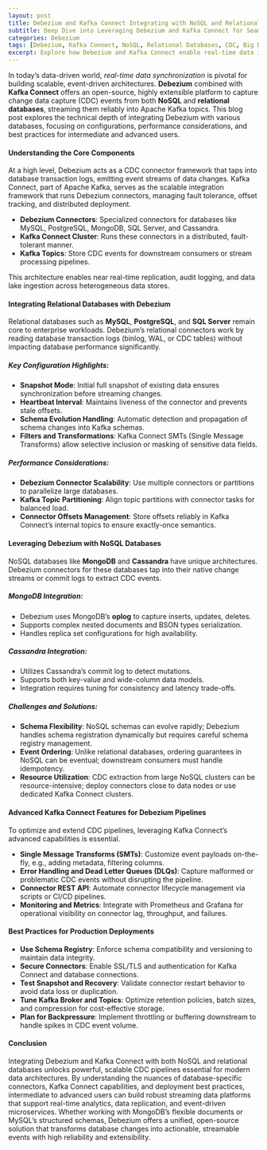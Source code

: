 ```yaml
---
layout: post
title: Debezium and Kafka Connect Integrating with NoSQL and Relational Databases  
subtitle: Deep Dive into Leveraging Debezium and Kafka Connect for Seamless NoSQL and Relational Database Integration  
categories: Debezium  
tags: [Debezium, Kafka Connect, NoSQL, Relational Databases, CDC, Big Data, Event Streaming, Apache Kafka]  
excerpt: Explore how Debezium and Kafka Connect enable real-time data integration with NoSQL and relational databases, empowering advanced CDC pipelines for scalable event-driven architectures.  
---
```

In today’s data-driven world, *real-time data synchronization* is pivotal for building scalable, event-driven architectures. **Debezium** combined with **Kafka Connect** offers an open-source, highly extensible platform to capture change data capture (CDC) events from both **NoSQL** and **relational databases**, streaming them reliably into Apache Kafka topics. This blog post explores the technical depth of integrating Debezium with various databases, focusing on configurations, performance considerations, and best practices for intermediate and advanced users.

#### Understanding the Core Components

At a high level, Debezium acts as a CDC connector framework that taps into database transaction logs, emitting event streams of data changes. Kafka Connect, part of Apache Kafka, serves as the scalable integration framework that runs Debezium connectors, managing fault tolerance, offset tracking, and distributed deployment.

- **Debezium Connectors**: Specialized connectors for databases like MySQL, PostgreSQL, MongoDB, SQL Server, and Cassandra.
- **Kafka Connect Cluster**: Runs these connectors in a distributed, fault-tolerant manner.
- **Kafka Topics**: Store CDC events for downstream consumers or stream processing pipelines.

This architecture enables near real-time replication, audit logging, and data lake ingestion across heterogeneous data stores.

#### Integrating Relational Databases with Debezium

Relational databases such as **MySQL**, **PostgreSQL**, and **SQL Server** remain core to enterprise workloads. Debezium’s relational connectors work by reading database transaction logs (binlog, WAL, or CDC tables) without impacting database performance significantly.

##### Key Configuration Highlights:

- **Snapshot Mode**: Initial full snapshot of existing data ensures synchronization before streaming changes.
- **Heartbeat Interval**: Maintains liveness of the connector and prevents stale offsets.
- **Schema Evolution Handling**: Automatic detection and propagation of schema changes into Kafka schemas.
- **Filters and Transformations**: Kafka Connect SMTs (Single Message Transforms) allow selective inclusion or masking of sensitive data fields.

##### Performance Considerations:

- **Debezium Connector Scalability**: Use multiple connectors or partitions to parallelize large databases.
- **Kafka Topic Partitioning**: Align topic partitions with connector tasks for balanced load.
- **Connector Offsets Management**: Store offsets reliably in Kafka Connect’s internal topics to ensure exactly-once semantics.

#### Leveraging Debezium with NoSQL Databases

NoSQL databases like **MongoDB** and **Cassandra** have unique architectures. Debezium connectors for these databases tap into their native change streams or commit logs to extract CDC events.

##### MongoDB Integration:

- Debezium uses MongoDB’s **oplog** to capture inserts, updates, deletes.
- Supports complex nested documents and BSON types serialization.
- Handles replica set configurations for high availability.

##### Cassandra Integration:

- Utilizes Cassandra’s commit log to detect mutations.
- Supports both key-value and wide-column data models.
- Integration requires tuning for consistency and latency trade-offs.

##### Challenges and Solutions:

- **Schema Flexibility**: NoSQL schemas can evolve rapidly; Debezium handles schema registration dynamically but requires careful schema registry management.
- **Event Ordering**: Unlike relational databases, ordering guarantees in NoSQL can be eventual; downstream consumers must handle idempotency.
- **Resource Utilization**: CDC extraction from large NoSQL clusters can be resource-intensive; deploy connectors close to data nodes or use dedicated Kafka Connect clusters.

#### Advanced Kafka Connect Features for Debezium Pipelines

To optimize and extend CDC pipelines, leveraging Kafka Connect’s advanced capabilities is essential.

- **Single Message Transforms (SMTs)**: Customize event payloads on-the-fly, e.g., adding metadata, filtering columns.
- **Error Handling and Dead Letter Queues (DLQs)**: Capture malformed or problematic CDC events without disrupting the pipeline.
- **Connector REST API**: Automate connector lifecycle management via scripts or CI/CD pipelines.
- **Monitoring and Metrics**: Integrate with Prometheus and Grafana for operational visibility on connector lag, throughput, and failures.

#### Best Practices for Production Deployments

- **Use Schema Registry**: Enforce schema compatibility and versioning to maintain data integrity.
- **Secure Connectors**: Enable SSL/TLS and authentication for Kafka Connect and database connections.
- **Test Snapshot and Recovery**: Validate connector restart behavior to avoid data loss or duplication.
- **Tune Kafka Broker and Topics**: Optimize retention policies, batch sizes, and compression for cost-effective storage.
- **Plan for Backpressure**: Implement throttling or buffering downstream to handle spikes in CDC event volume.

#### Conclusion

Integrating Debezium and Kafka Connect with both NoSQL and relational databases unlocks powerful, scalable CDC pipelines essential for modern data architectures. By understanding the nuances of database-specific connectors, Kafka Connect capabilities, and deployment best practices, intermediate to advanced users can build robust streaming data platforms that support real-time analytics, data replication, and event-driven microservices. Whether working with MongoDB’s flexible documents or MySQL’s structured schemas, Debezium offers a unified, open-source solution that transforms database changes into actionable, streamable events with high reliability and extensibility.
